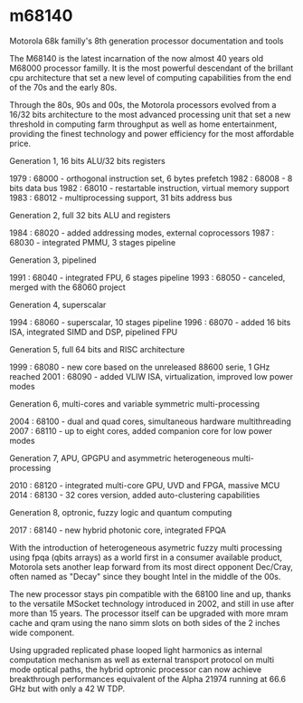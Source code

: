 # m68140

Motorola 68k familly's 8th generation processor documentation and tools

The M68140 is the latest incarnation of the now almost 40 years old M68000 processor familly. It is the most powerful descendant of the brillant cpu architecture that set a new level of computing capabilities from the end of the 70s and the early 80s.

Through the 80s, 90s and 00s, the Motorola processors evolved from a 16/32 bits architecture to the most advanced processing unit that set a new threshold in computing farm throughput as well as home entertainment, providing the finest technology and power efficiency for the most affordable price.

Generation 1, 16 bits ALU/32 bits registers

1979 : 68000 - orthogonal instruction set, 6 bytes prefetch
1982 : 68008 - 8 bits data bus
1982 : 68010 - restartable instruction, virtual memory support
1983 : 68012 - multiprocessing support, 31 bits address bus

Generation 2, full 32 bits ALU and registers

1984 : 68020 - added addressing modes, external coprocessors
1987 : 68030 - integrated PMMU, 3 stages pipeline

Generation 3, pipelined

1991 : 68040 - integrated FPU, 6 stages pipeline
1993 : 68050 - canceled, merged with the 68060 project

Generation 4, superscalar

1994 : 68060 - superscalar, 10 stages pipeline
1996 : 68070 - added 16 bits ISA, integrated SIMD and DSP, pipelined FPU

Generation 5, full 64 bits and RISC architecture 

1999 : 68080 - new core based on the unreleased 88600 serie, 1 GHz reached
2001 : 68090 - added VLIW ISA, virtualization, improved low power modes

Generation 6, multi-cores and variable symmetric multi-processing 

2004 : 68100 - dual and quad cores, simultaneous hardware multithreading
2007 : 68110 - up to eight cores, added companion core for low power modes

Generation 7, APU, GPGPU and asymmetric heterogeneous multi-processing

2010 : 68120 - integrated multi-core GPU, UVD and FPGA, massive MCU
2014 : 68130 - 32 cores version, added auto-clustering capabilities

Generation 8, optronic, fuzzy logic and quantum computing

2017 : 68140 - new hybrid photonic core, integrated FPQA

With the introduction of heterogeneous asymetric fuzzy multi processing using fpqa (qbits arrays) as a world first in a consumer available product, Motorola sets another leap forward from its most direct opponent Dec/Cray, often named as "Decay" since they bought Intel in the middle of the 00s.

The new processor stays pin compatible with the 68100 line and up, thanks to the versatile MSocket technology introduced in 2002, and still in use after more than 15 years. The processor itself can be upgraded with more mram cache and qram using the nano simm slots on both sides of the 2 inches wide component.

Using upgraded replicated phase looped light harmonics as internal computation mechanism as well as external transport protocol on multi mode optical paths, the hybrid optronic processor can now achieve breakthrough performances equivalent of the Alpha 21974 running at 66.6 GHz but with only a 42 W TDP.
